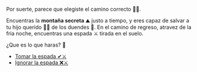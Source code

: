 Por suerte, parece que elegiste el camino correcto 👍🏻.

Encuentras la **montaña secreta** ⛰️ justo a tiempo, y eres capaz de salvar a tu hijo querido 👦🎉 de los duendes 👺. En el camino de regreso, atravez de la fria noche, encuentras una espada ⚔️ tirada en el suelo.

¿Que es lo que haras? 🤔

- [Tomar la espada ✔⚔️](../5/1.md)
- [Ignorar la espada ❌⚔️](../5/2.md)
